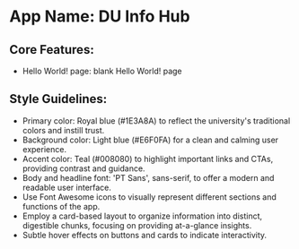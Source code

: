 # **App Name**: DU Info Hub

## Core Features:

- Hello World! page: blank Hello World! page

## Style Guidelines:

- Primary color: Royal blue (#1E3A8A) to reflect the university's traditional colors and instill trust.
- Background color: Light blue (#E6F0FA) for a clean and calming user experience.
- Accent color: Teal (#008080) to highlight important links and CTAs, providing contrast and guidance.
- Body and headline font: 'PT Sans', sans-serif, to offer a modern and readable user interface.
- Use Font Awesome icons to visually represent different sections and functions of the app.
- Employ a card-based layout to organize information into distinct, digestible chunks, focusing on providing at-a-glance insights.
- Subtle hover effects on buttons and cards to indicate interactivity.
